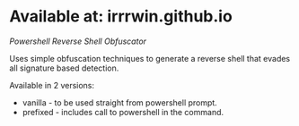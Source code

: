 # Available at: irrrwin.github.io

*Powershell Reverse Shell Obfuscator*

Uses simple obfuscation techniques to generate a reverse shell that evades all signature based detection.

Available in 2 versions: 
- vanilla - to be used straight from powershell prompt.
- prefixed - includes call to powershell in the command.
